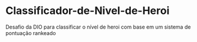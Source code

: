 # Classificador-de-Nivel-de-Heroi
Desafio da DIO para classificar o nível de heroi com base em um sistema de pontuação rankeado
